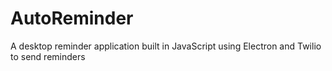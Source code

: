 # AutoReminder
A desktop reminder application built in JavaScript using Electron and Twilio to send reminders
